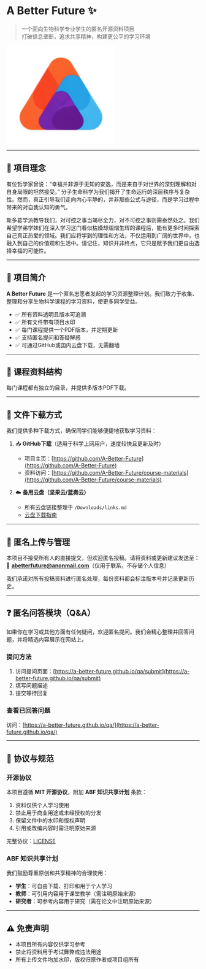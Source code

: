 # A Better Future ✨

> 一个面向生物科学专业学生的匿名开源资料项目  
> 打破信息垄断，追求共享精神，构建更公平的学习环境

![ABF Logo](logo.svg)

---

## 🌱 项目理念

有位哲学家曾说：“幸福并非源于无知的安逸，而是来自于对世界的深刻理解和对自身局限的坦然接受。” 分子生命科学为我们揭开了生命运行的深层秩序与复杂性。然而，真正引导我们走向内心平静的，并非那些公式与途径，而是学习过程中带来的对自我认知的勇气。

斯多葛学派教导我们，对可控之事当竭尽全力，对不可控之事则需泰然处之。我们希望学弟学妹们在深入学习这门看似枯燥却熠熠生辉的课程后，能有更多时间探索自己真正热爱的领域。我们应将学到的理性和方法，不仅运用到广阔的世界中，也融入到自己的价值观和生活中。请记住，知识并非终点，它只是赋予我们更自由选择幸福的可能性。

---

## 📁 项目简介

**A Better Future** 是一个匿名志愿者发起的学习资源整理计划。我们致力于收集、整理和分享生物科学课程的学习资料，使更多同学受益。

- ✅ 所有资料透明且版本可追溯
- ✅ 所有文件带有项目水印
- ✅ 每门课程提供一个PDF版本，并定期更新
- ✅ 支持匿名提问和答疑解惑
- ✅ 可通过GitHub或国内云盘下载，无需翻墙

---

## 📁 课程资料结构

每门课程都有独立的目录，并提供多版本PDF下载。

---

## 🔄 文件下载方式

我们提供多种下载方式，确保同学们能够便捷地获取学习资料：

1. 📥 **GitHub下载**（适用于科学上网用户，速度较快且更新及时）
   - 项目主页：[https://github.com/A-Better-Future](https://github.com/A-Better-Future)
   - 资料访问：[https://github.com/A-Better-Future/course-materials](https://github.com/A-Better-Future/course-materials)

2. ☁️ **备用云盘（坚果云/蓝奏云）**
   - 所有云盘链接整理于 `/Downloads/links.md`
   - [云盘下载指南](Docs/cloud_downloads.md)

---

## 🔐 匿名上传与管理

本项目不接受所有人的直接提交，但欢迎匿名投稿。请将资料或更新建议发送至：  
📧 **abetterfuture@anonmail.com**（仅用于联系，不存储个人信息）

我们承诺对所有投稿资料进行匿名处理，每份资料都会标注版本号并记录更新历史。

---

## ❓ 匿名问答模块（Q&A）

如果你在学习或其他方面有任何疑问，欢迎匿名提问。我们会精心整理并回答问题，并将精选内容展示在网站上。

### 提问方法

1. 访问提问页面：[https://a-better-future.github.io/qa/submit](https://a-better-future.github.io/qa/submit)
2. 填写问题描述
3. 提交等待回复

### 查看已回答问题

访问：[https://a-better-future.github.io/qa/](https://a-better-future.github.io/qa/)

---

## 📜 协议与规范

### 开源协议

本项目遵循 **MIT 开源协议**，附加 **ABF 知识共享计划** 条款：

1. 资料仅供个人学习使用
2. 禁止用于商业用途或未经授权的分发
3. 保留文件中的水印和版权声明
4. 引用或改编内容时需注明原始来源

完整协议：[LICENSE](LICENSE)

### ABF 知识共享计划

我们鼓励尊重原创和共享精神的合理使用：

- **学生**：可自由下载、打印和用于个人学习
- **教师**：可引用内容用于课堂教学（需注明原始来源）
- **研究者**：可参考内容用于研究（需在论文中注明原始来源）

---

## ⚠️ 免责声明

- 本项目所有内容仅供学习参考
- 禁止将资料用于考试舞弊或违法用途
- 所有上传文件均加水印，版权归原作者或项目组所有


